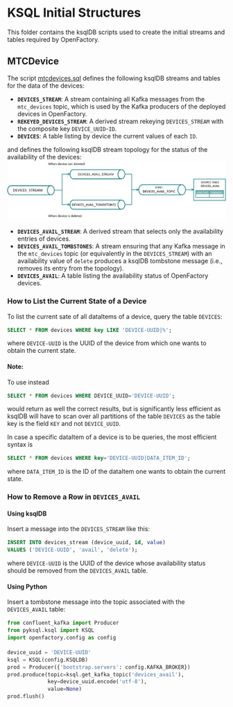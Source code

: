 # KSQL Initial Structures  

This folder contains the ksqlDB scripts used to create the initial streams and tables required by OpenFactory.  

## MTCDevice  

The script [mtcdevices.sql](mtcdevices.sql) defines the following ksqlDB streams and tables for the data of the devices:  

- **`DEVICES_STREAM`**: A stream containing all Kafka messages from the `mtc_devices` topic, which is used by the Kafka producers of the deployed devices in OpenFactory.
- **`REKEYED_DEVICES_STREAM`**: A derived stream rekeying `DEVICES_STREAM` with the composite key `DEVICE_UUID`-`ID`.
- **`DEVICES`**: A table listing by device the current values of each `ID`.

and defines the following ksqlDB stream topology for the status of the availability of the devices:
![Stream processing topology for device availability status](devices_avail_stream_topology.png) 
- **`DEVICES_AVAIL_STREAM`**: A derived stream that selects only the availability entries of devices.
- **`DEVICES_AVAIL_TOMBSTONES`**: A stream ensuring that any Kafka message in the `mtc_devices` topic (or equivalently in the `DEVICES_STREAM`) with an availability value of `delete` produces a ksqlDB tombstone message (i.e., removes its entry from the topology).
- **`DEVICES_AVAIL`**: A table listing the availability status of OpenFactory devices.

### How to List the Current State of a Device

To list the current sate of all dataItems of a device, query the table `DEVICES`:

```sql
SELECT * FROM devices WHERE key LIKE 'DEVICE-UUID|%';
```
where `DEVICE-UUID` is the UUID of the device from which one wants to obtain the current state.

#### Note: 
To use instead
```sql
SELECT * FROM devices WHERE DEVICE_UUID='DEVICE-UUID';
```
would return as well the correct results, but is significantly less efficient as ksqlDB will have to scan over all
partitions of the table `DEVICES` as the table key is the field `KEY` and not `DEVICE_UUID`.

In case a specific dataItem of a device is to be queries, the most efficient syntax is
```sql
SELECT * FROM devices WHERE key='DEVICE-UUID|DATA_ITEM_ID';
```
where `DATA_ITEM_ID` is the ID of the dataItem one wants to obtain the current state.

### How to Remove a Row in `DEVICES_AVAIL`  

#### Using ksqlDB  

Insert a message into the `DEVICES_STREAM` like this:  

```sql
INSERT INTO devices_stream (device_uuid, id, value)
VALUES ('DEVICE-UUID', 'avail', 'delete');
```

where `DEVICE-UUID` is the UUID of the device whose availability status should be removed from the `DEVICES_AVAIL` table.  

#### Using Python  

Insert a tombstone message into the topic associated with the `DEVICES_AVAIL` table:  

```python
from confluent_kafka import Producer
from pyksql.ksql import KSQL
import openfactory.config as config

device_uuid = 'DEVICE-UUID'
ksql = KSQL(config.KSQLDB)
prod = Producer({'bootstrap.servers': config.KAFKA_BROKER})
prod.produce(topic=ksql.get_kafka_topic('devices_avail'),
             key=device_uuid.encode('utf-8'),
             value=None)
prod.flush()
```  
